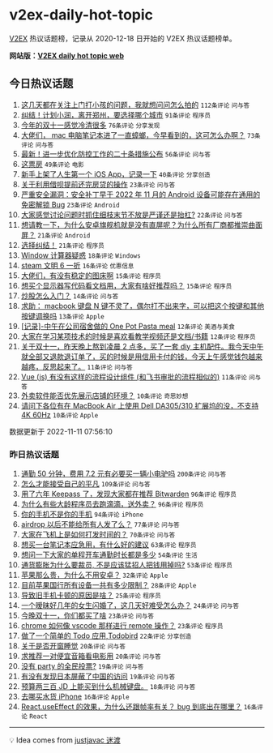 # v2ex-daily-hot-topic

[V2EX](https://www.v2ex.com/) 热议话题榜，记录从 2020-12-18 日开始的 V2EX 热议话题榜单。

**网站版：[V2EX daily hot topic web](https://boojack.github.io/v2ex-daily-hot-topic-web/)**

## 今日热议话题

<!-- TODAY BEGIN -->

1. [这几天都在关注上门打小孩的问题，我就想问问怎么拍的](https://www.v2ex.com/t/894334) `112条评论` `问与答`
1. [纠结！计划小润，离开郑州，要选择哪个城市](https://www.v2ex.com/t/894413) `91条评论` `程序员`
1. [今年的双十一感觉冷清很多](https://www.v2ex.com/t/894339) `76条评论` `分享发现`
1. [大佬们， mac 电脑笔记本进了一直蟑螂，今早看到的，这可怎么办啊？](https://www.v2ex.com/t/894331) `73条评论` `问与答`
1. [最新！进一步优化防控工作的二十条措施公布](https://www.v2ex.com/t/894482) `56条评论` `问与答`
1. [这票房](https://www.v2ex.com/t/894352) `49条评论` `电影`
1. [新手上架了人生第一个 iOS App，记录一下](https://www.v2ex.com/t/894389) `40条评论` `分享创造`
1. [关于利用借呗提前还完房贷的操作](https://www.v2ex.com/t/894456) `23条评论` `问与答`
1. [严重安全漏洞：安全补丁早于 2022 年 11 月的 Android 设备可能存在通用的免密解锁 Bug](https://www.v2ex.com/t/894437) `23条评论` `Android`
1. [大家感觉讨论问题时抓住细枝末节不放是严谨还是抬杠?](https://www.v2ex.com/t/894416) `22条评论` `问与答`
1. [想请教一下，为什么安卓旗舰机就是没有直屏呢？为什么所有厂商都推崇曲面屏？](https://www.v2ex.com/t/894425) `21条评论` `Android`
1. [选择纠结！](https://www.v2ex.com/t/894390) `21条评论` `程序员`
1. [Window 计算器疑惑](https://www.v2ex.com/t/894432) `18条评论` `Windows`
1. [steam 文明 6 一折](https://www.v2ex.com/t/894465) `16条评论` `优惠信息`
1. [大佬们，有没有稳定的图床啊](https://www.v2ex.com/t/894424) `15条评论` `程序员`
1. [想买个显示器写代码看文档用，大家有啥好推荐吗？](https://www.v2ex.com/t/894342) `15条评论` `程序员`
1. [炒股怎么入门？](https://www.v2ex.com/t/894399) `14条评论` `问与答`
1. [求助： macbook 键盘 N 键不灵了，偶尔打不出来字，可以把这个按键和其他按键调换吗](https://www.v2ex.com/t/894479) `13条评论` `Apple`
1. [[记录]-中午在公司宿舍做的 One Pot Pasta meal](https://www.v2ex.com/t/894474) `12条评论` `美酒与美食`
1. [大家在学习某项技术的时候是喜欢看教学视频还是文档/书籍](https://www.v2ex.com/t/894381) `12条评论` `程序员`
1. [关于双十一，昨天晚上熬到凌晨 2 点多，买了一套 diy 主机配件。我今天中午就全部又退款退订单了，买的时候是用信用卡付的钱，今天上午感觉钱包越来越疼，反思起来了。](https://www.v2ex.com/t/894455) `11条评论` `问与答`
1. [Vue (js) 有没有这样的流程设计组件 (和飞书审批的流程相似的)](https://www.v2ex.com/t/894326) `11条评论` `问与答`
1. [外卖软件能否优先展示店铺的环境？](https://www.v2ex.com/t/894438) `10条评论` `奇思妙想`
1. [请问下各位有在 MacBook Air 上使用 Dell DA305/310 扩展坞的没，不支持 4K 60Hz](https://www.v2ex.com/t/894392) `10条评论` `Apple`

数据更新于 2022-11-11 07:56:10

<!-- TODAY END -->

### 昨日热议话题

<!-- YESTERDAY BEGIN -->

1. [通勤 50 分钟，费用 7.2 元有必要买一辆小电驴吗](https://www.v2ex.com/t/894028) `200条评论` `问与答`
1. [怎么才能接受自己的平凡](https://www.v2ex.com/t/894016) `109条评论` `问与答`
1. [用了六年 Keepass 了，发现大家都在推荐 Bitwarden](https://www.v2ex.com/t/894022) `96条评论` `程序员`
1. [为什么有些大龄程序员去跑滴滴，送外卖？](https://www.v2ex.com/t/894161) `96条评论` `程序员`
1. [你的手机不是你的手机](https://www.v2ex.com/t/894105) `94条评论` `iPhone`
1. [airdrop 以后不能给所有人发了么？](https://www.v2ex.com/t/894044) `77条评论` `问与答`
1. [大家在飞机上是如何打发时间的？](https://www.v2ex.com/t/894050) `70条评论` `问与答`
1. [想买一台笔记本应急用，有什么好的建议](https://www.v2ex.com/t/894036) `63条评论` `程序员`
1. [想问一下大家的单程开车通勤时长都是多少](https://www.v2ex.com/t/894152) `54条评论` `生活`
1. [通货膨胀为什么要裁员, 不是应该猛招人把钱用掉吗?](https://www.v2ex.com/t/894092) `53条评论` `程序员`
1. [苹果那么贵，为什么不用安卓？](https://www.v2ex.com/t/894244) `32条评论` `Apple`
1. [目前苹果国行所有设备一共有多少限制？](https://www.v2ex.com/t/894249) `28条评论` `Apple`
1. [导致旧手机卡顿的原因是啥？](https://www.v2ex.com/t/894264) `25条评论` `程序员`
1. [一个暧昧好几年的女生闪婚了，这几天好难受怎么办？](https://www.v2ex.com/t/894201) `24条评论` `问与答`
1. [今晚双十一，你们都买了啥](https://www.v2ex.com/t/894263) `23条评论` `问与答`
1. [chrome 如何像 vscode 那样进行 remote 操作？](https://www.v2ex.com/t/894193) `23条评论` `程序员`
1. [做了一个简单的 Todo 应用,Todobird](https://www.v2ex.com/t/894096) `22条评论` `分享创造`
1. [关于是否开窗睡觉](https://www.v2ex.com/t/894061) `20条评论` `问与答`
1. [求推荐一对便宜音箱看电影用](https://www.v2ex.com/t/894054) `20条评论` `问与答`
1. [没有 party 的全民投票?](https://www.v2ex.com/t/894229) `19条评论` `问与答`
1. [有没有发现日本屏蔽了中国的访问](https://www.v2ex.com/t/894100) `19条评论` `问与答`
1. [预算两三百 JD 上能买到什么机械键盘。](https://www.v2ex.com/t/894221) `18条评论` `问与答`
1. [去哪买水货 iPhone](https://www.v2ex.com/t/894112) `16条评论` `Apple`
1. [React.useEffect 的效果，为什么还跟帧率有关？ bug 到底出在哪里？](https://www.v2ex.com/t/894109) `16条评论` `React`

<!-- YESTERDAY END -->

---

💡 Idea comes from [justjavac 迷渡](https://github.com/justjavac/)
